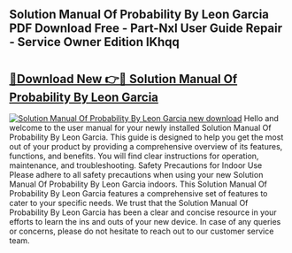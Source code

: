 ## Solution Manual Of Probability By Leon Garcia PDF Download Free - Part-Nxl User Guide Repair - Service Owner Edition lKhqq

# <h2><a href="http://bc67699.oget.top/?id=Solution+Manual+Of+Probability+By+Leon+Garcia">🔗Download New 👉🔴 Solution Manual Of Probability By Leon Garcia</a></h2>

[![Solution Manual Of Probability By Leon Garcia new download](https://i.imgur.com/5g1atiW.png)](http://bc67699.oget.top/?id=Solution+Manual+Of+Probability+By+Leon+Garcia)
Hello and welcome to the user manual for your newly installed Solution Manual Of Probability By Leon Garcia. This guide is designed to help you get the most out of your product by providing a comprehensive overview of its features, functions, and benefits. You will find clear instructions for operation, maintenance, and troubleshooting. Safety Precautions for Indoor Use Please adhere to all safety precautions when using your new Solution Manual Of Probability By Leon Garcia indoors. This Solution Manual Of Probability By Leon Garcia features a comprehensive set of features to cater to your specific needs. We trust that the Solution Manual Of Probability By Leon Garcia has been a clear and concise resource in your efforts to learn the ins and outs of your new device. In case of any queries or concerns, please do not hesitate to reach out to our customer service team.
